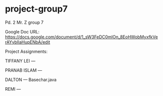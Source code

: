 project-group7
==============

Pd. 2 Mr. Z group 7

Google Doc URL: https://docs.google.com/document/d/1_sW3FeDC0mlOn_8EoHWobMyxfkVerAYybIlaHupENbA/edit

Project Assignments:

TIFFANY LEI — 

PRANAB ISLAM — 

DALTON — Basechar.java

REMI — 
